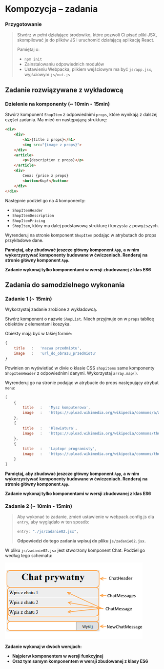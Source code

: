# Kompozycja &ndash; zadania

### Przygotowanie

> Stwórz w pełni działające środowiko, które pozwoli Ci pisać pliki JSX, skompilować je do plików JS i uruchomić działającą aplikację React.
> 
> Pamiętaj o:
> - ```npm init```
> - Zainstalowaniu odpowiednich modułów
> - Ustawieniu Webpacka, plikiem wejściowym ma być `js/app.jsx`, wyjściowym `js/out.js`

## Zadanie rozwiązywane z wykładowcą

### Dzielenie na komponenty (~ 10min - 15min)

Stwórz komponent `ShopItem` z odpowiednimi `props`, które wynikają z dalszej części zadania. Ma mieć on następującą strukturę:
```HTML
<div>
    <div>
        <h1>{title z props}</h1>
        <img src="{image z props}">
    </div>
    <article>
        <p>{description z props}</p>
    </article>
    <div>
        Cena: {price z props}
        <button>Kup!</button>
    </div>
</div>
```

Następnie podziel go na 4 komponenty:
- `ShopItemHeader`
- `ShopItemDescription`
- `ShopItemPricing`
- `ShopItem`, który ma dalej podstawową strukturę i korzysta z powyższych.

Wyrenderuj na stronie komponent `ShopItem` podając w atrybutach do props przykładowe dane.

**Pamiętaj, aby zbudować jeszcze główny komponent `App`, a w nim wykorzystywać komponenty budowane w ćwiczeniach. Renderuj na stronie główny komponent `App`.**

**Zadanie wykonaj tylko komponentami w wersji zbudowanej z klas ES6**

## Zadania do samodzielnego wykonania

### Zadanie 1 (~ 15min)

Wykorzystaj zadanie zrobione z wykładowcą.

Stwórz komponent o nazwie `ShopList`. Niech przyjmuje on w `props` tablicę obiektów z elementami koszyka.
                                      
Obiekty mają być w takiej formie:

```JavaScript
{
    title   :   'nazwa przedmiotu',
    image   :   'url_do_obrazu_przedmiotu'
}
```

Powinien on wyświetlać w divie o klasie CSS `shopitems` same komponenty `ShopItemHeader` z odpowiednimi danymi. Wykorzystaj `array.map()`.

Wyrenderuj go na stronie podając w atrybucie do props następujący atrybut `menu`:
```JavaScript
[
    {
        title   :   'Mysz komputerowa',
        image   :   'https://upload.wikimedia.org/wikipedia/commons/a/aa/3-Tastenmaus_Microsoft.jpg'
    },
    {
        title   :   'Klawiatura',
        image   :   'https://upload.wikimedia.org/wikipedia/commons/thumb/6/66/Computer_keyboard_Danish_layout.svg/1000px-Computer_keyboard_Danish_layout.svg.png'
    },
    {
        title   :   'Laptopr programisty',
        image   :   'https://upload.wikimedia.org/wikipedia/commons/thumb/b/b9/Typing_computer_screen_reflection.jpg/640px-Typing_computer_screen_reflection.jpg'
    }
]
```
**Pamiętaj, aby zbudować jeszcze główny komponent `App`, a w nim wykorzystywać komponenty budowane w ćwiczeniach. Renderuj na stronie główny komponent `App`.**

**Zadanie wykonaj tylko komponentami w wersji zbudowanej z klas ES6**

### Zadanie 2 (~ 10min - 15min)

> Aby wykonać to zadanie, zmień ustawienie w webpack.config.js dla ```entry```, aby wyglądało w ten sposób:
> ```JavaScript
> entry: "./js/zadanie02.jsx",
> ```
> **Odpowiedzi do tego zadania wpisuj do pliku ```js/zadanie02.jsx```.**

W pliku `js/zadanie02.jsx` jest stworzony komponent Chat. Podziel go według tego schematu:

 ![Schemat dla zadania 2](img/zadanie02.png "Schemat dla zadania 2")

**Zadanie wykonaj w dwóch wersjach:**
- **Najpierw komponentem w wersji funkcyjnej**
- **Oraz tym samym komponentem w wersji zbudowanej z klasy ES6**